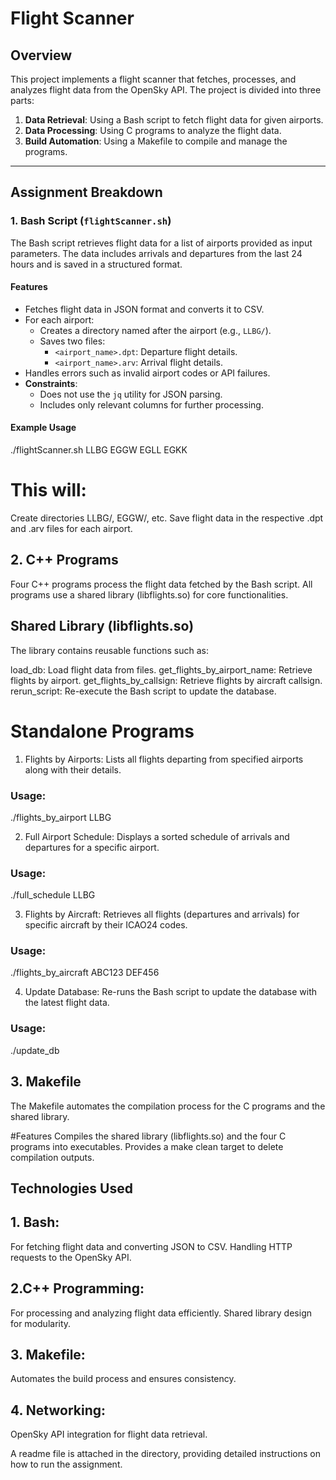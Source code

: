 # Flight Scanner

## Overview
This project implements a flight scanner that fetches, processes, and analyzes flight data from the OpenSky API. The project is divided into three parts:
1. **Data Retrieval**: Using a Bash script to fetch flight data for given airports.
2. **Data Processing**: Using C programs to analyze the flight data.
3. **Build Automation**: Using a Makefile to compile and manage the programs.

---

## Assignment Breakdown

### 1. Bash Script (`flightScanner.sh`)
The Bash script retrieves flight data for a list of airports provided as input parameters. The data includes arrivals and departures from the last 24 hours and is saved in a structured format.

#### Features
- Fetches flight data in JSON format and converts it to CSV.
- For each airport:
  - Creates a directory named after the airport (e.g., `LLBG/`).
  - Saves two files:
    - `<airport_name>.dpt`: Departure flight details.
    - `<airport_name>.arv`: Arrival flight details.
- Handles errors such as invalid airport codes or API failures.
- **Constraints**:
  - Does not use the `jq` utility for JSON parsing.
  - Includes only relevant columns for further processing.

#### Example Usage
./flightScanner.sh LLBG EGGW EGLL EGKK
# This will:
Create directories LLBG/, EGGW/, etc.
Save flight data in the respective .dpt and .arv files for each airport.

## 2. C++ Programs
Four C++ programs process the flight data fetched by the Bash script. All programs use a shared library (libflights.so) for core functionalities.

## Shared Library (libflights.so)
The library contains reusable functions such as:

load_db: Load flight data from files.
get_flights_by_airport_name: Retrieve flights by airport.
get_flights_by_callsign: Retrieve flights by aircraft callsign.
rerun_script: Re-execute the Bash script to update the database.

# Standalone Programs
1. Flights by Airports:
Lists all flights departing from specified airports along with their details.
### Usage:
./flights_by_airport LLBG

2. Full Airport Schedule:
Displays a sorted schedule of arrivals and departures for a specific airport.
### Usage:
./full_schedule LLBG

3. Flights by Aircraft:
Retrieves all flights (departures and arrivals) for specific aircraft by their ICAO24 codes.
### Usage:
./flights_by_aircraft ABC123 DEF456

4. Update Database:
Re-runs the Bash script to update the database with the latest flight data.
### Usage:
./update_db

## 3. Makefile
The Makefile automates the compilation process for the C programs and the shared library.

#Features
Compiles the shared library (libflights.so) and the four C programs into executables.
Provides a make clean target to delete compilation outputs.

## Technologies Used
## 1. Bash:
For fetching flight data and converting JSON to CSV.
Handling HTTP requests to the OpenSky API.
## 2.C++ Programming:
For processing and analyzing flight data efficiently.
Shared library design for modularity.
## 3. Makefile:
Automates the build process and ensures consistency.
## 4. Networking:
OpenSky API integration for flight data retrieval.

A readme file is attached in the directory, providing detailed instructions on how to run the assignment.
